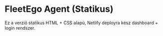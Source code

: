 # FleetEgo Agent (Statikus)

Ez a verzió statikus HTML + CSS alapú, Netlify deployra kész dashboard + login rendszer.